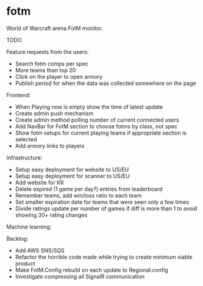 fotm
====

World of Warcraft arena FotM monitor.

TODO

Feature requests from the users:
- Search fotm comps per spec
- More teams than top 20
- Click on the player to open armory
- Publish period for when the data was collected somewhere on the page

Frontend:
- When Playing now is empty show the time of latest update
- Create admin push mechanism
- Create admin method polling number of current connected users
- Add NavBar for FotM section to choose fotms by class, not spec
- Show fotm setups for current playing teams if appropriate section is selected
- Add armory links to players

Infrastructure:
- Setup easy deployment for website to US/EU
- Setup easy deployment for scanner to US/EU
- Add website for KR
- Delete expired (1 game per day?) entries from leaderboard
- Remember teams, add win/loss ratio to each team
- Set smaller expiration date for teams that were seen only a few times
- Divide ratings update per number of games if diff is more than 1 to avoid showing 30+ rating changes

Machine learning:

Backlog:
- Add AWS SNS/SQS
- Refactor the horrible code made while trying to create minimum viable product
- Make FotM.Config rebuild on each update to Regional.config
- Investigate compressing all SignalR communication
